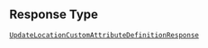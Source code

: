 ## Response Type

[`UpdateLocationCustomAttributeDefinitionResponse`](../../doc/models/update-location-custom-attribute-definition-response.md)

